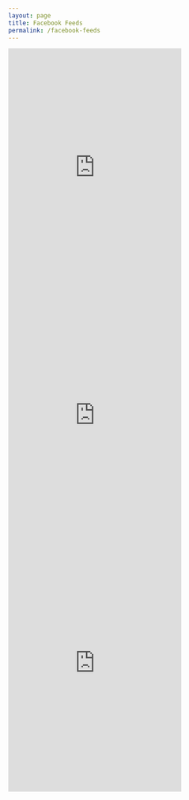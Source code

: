 ```yaml
---
layout: page
title: Facebook Feeds
permalink: /facebook-feeds
---
```


<div class="facebook-container">
  <iframe src="https://www.facebook.com/plugins/page.php?href=https%3A%2F%2Fwww.facebook.com%2FEdMylettFanPage&tabs=timeline&width=350&height=500&small_header=true&adapt_container_width=true&hide_cover=true&show_facepile=false&appId" width="350" height="500" style="border:none;overflow:hidden" scrolling="no" frameborder="0" allowTransparency="true" allow="encrypted-media"></iframe>

  <iframe src="https://www.facebook.com/plugins/page.php?href=https%3A%2F%2Fwww.facebook.com%2FJohnCMaxwell&tabs=timeline&width=350&height=500&small_header=true&adapt_container_width=true&hide_cover=true&show_facepile=false&appId" width="350" height="500" style="border:none;overflow:hidden" scrolling="no" frameborder="0" allowTransparency="true" allow="encrypted-media"></iframe>

  <iframe src="https://www.facebook.com/plugins/page.php?href=https%3A%2F%2Fwww.facebook.com%2FDarrenHardyFan&tabs=timeline&width=350&height=500&small_header=true&adapt_container_width=true&hide_cover=true&show_facepile=false&appId" width="350" height="500" style="border:none;overflow:hidden" scrolling="no" frameborder="0" allowTransparency="true" allow="encrypted-media"></iframe>
</div>